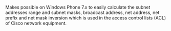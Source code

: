 Makes possible on Windows Phone 7.x to easily calculate the subnet addresses range and subnet masks, broadcast address, net address, net prefix and net mask inversion which is used in the access control lists (ACL) of Cisco network equipment.